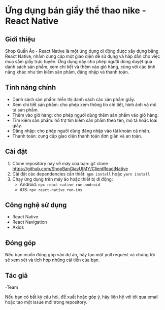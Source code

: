 # Ứng dụng bán giầy thể thao nike - React Native

## Giới thiệu
Shop Quần Áo - React Native là một ứng dụng di động được xây dựng bằng React Native, nhằm cung cấp một giao diện dễ sử dụng và hấp dẫn cho việc mua sắm giầy trực tuyến. Ứng dụng này cho phép người dùng duyệt qua danh sách sản phẩm, xem chi tiết và thêm vào giỏ hàng, cùng với các tính năng khác như tìm kiếm sản phẩm, đăng nhập và thanh toán.

## Tính năng chính
- Danh sách sản phẩm: hiển thị danh sách các sản phẩm giầy.
- Xem chi tiết sản phẩm: cho phép xem thông tin chi tiết, hình ảnh và mô tả sản phẩm.
- Thêm vào giỏ hàng: cho phép người dùng thêm sản phẩm vào giỏ hàng.
- Tìm kiếm sản phẩm: hỗ trợ tìm kiếm sản phẩm theo tên, mô tả hoặc loại giầy.
- Đăng nhập: cho phép người dùng đăng nhập vào tài khoản cá nhân.
- Thanh toán: cung cấp giao diện thanh toán đơn giản và an toàn.

## Cài đặt
1. Clone repository này về máy của bạn: git clone https://github.com/ShopBanGiayUIMY/ClientReactNative
2. Cài đặt các dependencies cần thiết: `npm install` hoặc `yarn install`
3. Chạy ứng dụng trên máy ảo hoặc thiết bị di động:
   - Android: `npx react-native run-android`
   - iOS: `npx react-native run-ios`

## Công nghệ sử dụng
- React Native
- React Navigation
- Axios

## Đóng góp
Nếu bạn muốn đóng góp vào dự án, hãy tạo một pull request và chúng tôi sẽ xem xét và tích hợp những cải tiến của bạn.

## Tác giả
-Team

Nếu bạn có bất kỳ câu hỏi, đề xuất hoặc góp ý, hãy liên hệ với  tôi qua email hoặc tạo một issue mới trong repository.
